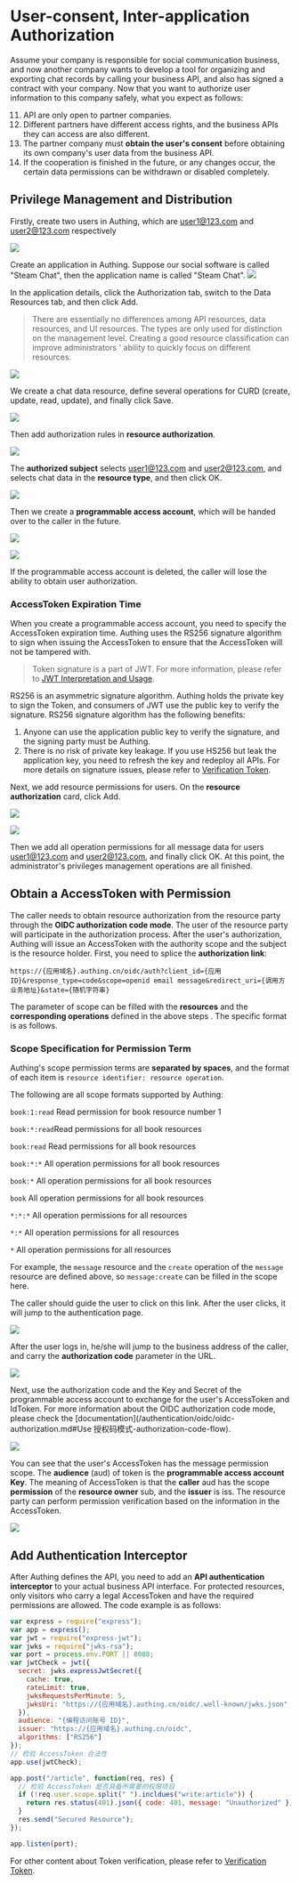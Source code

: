 # User-consent, Inter-application Authorization

<LastUpdated/>

Assume your company is responsible for social communication business, and now another company wants to develop a tool for organizing and exporting chat records by calling your business API, and also has signed a contract with your company. Now that you want to authorize user information to this company safely, what you expect as follows:

11. API are only open to partner companies.
12. Different partners have different access rights, and the business APIs they can access are also different.
13. The partner company must **obtain the user's consent** before obtaining its own company's user data from the business API.
14. If the cooperation is finished in the future, or any changes occur, the certain data permissions can be withdrawn or disabled completely.

## Privilege Management and Distribution

Firstly, create two users in Authing, which are user1@123.com and user2@123.com respectively

![](./images/create-user-1.png)

Create an application in Authing. Suppose our social software is called "Steam Chat", then the application name is called "Steam Chat".
![](./images/create-app.png)

In the application details, click the Authorization tab, switch to the Data Resources tab, and then click Add.

> There are essentially no differences among API resources, data resources, and UI resources. The types are only used for distinction on the management level. Creating a good resource classification can improve administrators ' ability to quickly focus on different resources.

![](./images/add-resource.png)

We create a chat data resource, define several operations for CURD (create, update, read, update), and finally click Save.

![](./images/add-resource-action.png)

Then add authorization rules in **resource authorization**.

![](./images/create-acl-1.png)

The **authorized subject** selects user1@123.com and user2@123.com, and selects chat data in the **resource type**, and then click OK.

![](./images/create-acl-2.png)

Then we create a **programmable access account**, which will be handed over to the caller in the future.

![](./images/create-programmatic-account-1.png)

![](./images/create-programmatic-account-2.png)

If the programmable access account is deleted, the caller will lose the ability to obtain user authorization.

### AccessToken Expiration Time

When you create a programmable access account, you need to specify the AccessToken expiration time. Authing uses the RS256 signature algorithm to sign when issuing the AccessToken to ensure that the AccessToken will not be tampered with.

> Token signature is a part of JWT. For more information, please refer to [JWT Interpretation and Usage](/concepts/jwt-token.md).

RS256 is an asymmetric signature algorithm. Authing holds the private key to sign the Token, and consumers of JWT use the public key to verify the signature. RS256 signature algorithm has the following benefits:

1. Anyone can use the application public key to verify the signature, and the signing party must be Authing.
2. There is no risk of private key leakage. If you use HS256 but leak the application key, you need to refresh the key and redeploy all APIs. For more details on signature issues, please refer to [Verification Token](/guides/faqs/how-to-validate-user-token.md).

Next, we add resource permissions for users. On the **resource authorization** card, click Add.

![](./images/user-consent-authz-1.png)

![](./images/user-consent-authz-2.png)

Then we add all operation permissions for all message data for users user1@123.com and user2@123.com, and finally click OK.
At this point, the administrator's privileges management operations are all finished.

## Obtain a AccessToken with Permission

The caller needs to obtain resource authorization from the resource party through the **OIDC authorization code mode**. The user of the resource party will participate in the authorization process. After the user's authorization, Authing will issue an AccessToken with the authority scope and the subject is the resource holder. First, you need to splice the **authorization link**:

```http
https://{应用域名}.authing.cn/oidc/auth?client_id={应用ID}&response_type=code&scope=openid email message&redirect_uri={调用方业务地址}&state={随机字符串}
```

The parameter of scope can be filled with the **resources** and the **corresponding operations** defined in the above steps . The specific format is as follows.

### Scope Specification for Permission Term

Authing's scope permission terms are **separated by spaces**, and the format of each item is `resource identifier: resource operation`.

The following are all scope formats supported by Authing:

`book:1:read` Read permission for book resource number 1

`book:*:read`Read permissions for all book resources

`book:read` Read permissions for all book resources

`book:*:*` All operation permissions for all book resources

`book:*` All operation permissions for all book resources

`book` All operation permissions for all book resources

`*:*:*` All operation permissions for all resources

`*:*` All operation permissions for all resources

`*` All operation permissions for all resources

For example, the `message` resource and the `create` operation of the `message` resource are defined above, so `message:create` can be filled in the scope here.

The caller should guide the user to click on this link. After the user clicks, it will jump to the authentication page.

![](./images/user-consent-authz-3.png)

After the user logs in, he/she will jump to the business address of the caller, and carry the **authorization code** parameter in the URL.

![](./images/user-consent-authz-4.png)

Next, use the authorization code and the Key and Secret of the programmable access account to exchange for the user's AccessToken and IdToken. For more information about the OIDC authorization code mode, please check the [documentation](/authentication/oidc/oidc-authorization.md#Use 授权码模式-authorization-code-flow).

![](~@imagesZhCn/guides/authorization/user-consent-authz-5.png)

You can see that the user's AccessToken has the message permission scope. The **audience** (aud) of token is the **programmable access account Key**. The meaning of AccessToken is that the **caller** aud has the scope **permission** of the **resource owner** sub, and the **issuer** is iss. The resource party can perform permission verification based on the information in the AccessToken.

![](~@imagesZhCn/guides/authorization/user-consent-authz-6.png)

## Add Authentication Interceptor

After Authing defines the API, you need to add an **API authentication interceptor** to your actual business API interface. For protected resources, only visitors who carry a legal AccessToken and have the required permissions are allowed. The code example is as follows:

```javascript
var express = require("express");
var app = express();
var jwt = require("express-jwt");
var jwks = require("jwks-rsa");
var port = process.env.PORT || 8080;
var jwtCheck = jwt({
  secret: jwks.expressJwtSecret({
    cache: true,
    rateLimit: true,
    jwksRequestsPerMinute: 5,
    jwksUri: "https://{应用域名}.authing.cn/oidc/.well-known/jwks.json"
  }),
  audience: "{编程访问账号 ID}",
  issuer: "https://{应用域名}.authing.cn/oidc",
  algorithms: ["RS256"]
});
// 检验 AccessToken 合法性
app.use(jwtCheck);

app.post("/article", function(req, res) {
  // 检验 AccessToken 是否具备所需要的权限项目
  if (!req.user.scope.split(" ").incldues("write:article")) {
    return res.status(401).json({ code: 401, message: "Unauthorized" });
  }
  res.send("Secured Resource");
});

app.listen(port);
```

For other content about Token verification, please refer to [Verification Token](/guides/faqs/how-to-validate-user-token.md).
